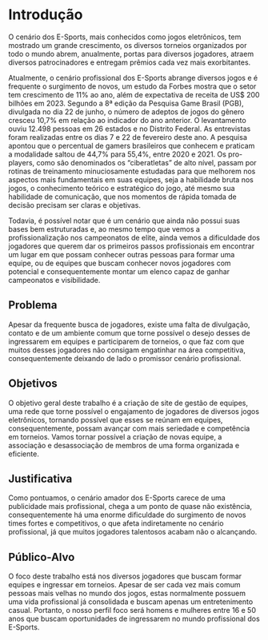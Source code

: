 # Introdução

O cenário dos E-Sports, mais conhecidos como jogos eletrônicos, tem mostrado um grande crescimento, os diversos torneios organizados por todo o mundo abrem, anualmente, portas para diversos jogadores, atraem diversos patrocinadores e entregam prêmios cada vez mais exorbitantes. 

Atualmente, o cenário profissional dos E-Sports abrange diversos jogos e é frequente o surgimento de novos, um estudo da Forbes mostra que o setor tem crescimento de 11% ao ano, além de expectativa de receita de US$ 200 bilhões em 2023. Segundo a 8ª edição da Pesquisa Game Brasil (PGB), divulgada no dia 22 de junho, o número de adeptos de jogos do gênero cresceu 10,7% em relação ao indicador do ano anterior. O levantamento ouviu 12.498 pessoas em 26 estados e no Distrito Federal. As entrevistas foram realizadas entre os dias 7 e 22 de fevereiro deste ano. A pesquisa apontou que o percentual de gamers brasileiros que conhecem e praticam a modalidade saltou de 44,7% para 55,4%, entre 2020 e 2021. Os pro-players, como são denominados os “ciberatletas” de alto nível, passam por rotinas de treinamento minuciosamente estudadas para que melhorem nos aspectos mais fundamentais em suas equipes, seja a habilidade bruta nos jogos, o conhecimento teórico e estratégico do jogo, até mesmo sua habilidade de comunicação, que nos momentos de rápida tomada de decisão precisam ser claras e objetivas. 

Todavia, é possível notar que é um cenário que ainda não possui suas bases bem estruturadas e, ao mesmo tempo que vemos a profissionalização nos campeonatos de elite, ainda vemos a dificuldade dos jogadores que querem dar os primeiros passos profissionais em encontrar um lugar em que possam conhecer outras pessoas para formar uma equipe, ou de equipes que buscam conhecer novos jogadores com potencial e consequentemente montar um elenco capaz de ganhar campeonatos e visibilidade. 

## Problema

Apesar da frequente busca de jogadores, existe uma falta de divulgação, contato e de um ambiente comum que torne possível o desejo desses de ingressarem em equipes e participarem de torneios, o que faz com que muitos desses jogadores não consigam engatinhar na área competitiva, consequentemente deixando de lado o promissor cenário profissional. 

## Objetivos

O objetivo geral deste trabalho é a criação de site de gestão de equipes, uma rede que torne possível o engajamento de jogadores de diversos jogos eletrônicos, tornando possível que esses se reúnam em equipes, consequentemente, possam avançar com mais seriedade e competência em torneios. Vamos tornar possível a criação de novas equipe, a associação e desassociação de membros de uma forma organizada e eficiente. 

## Justificativa

Como pontuamos, o cenário amador dos E-Sports carece de uma publicidade mais profissional, chega a um ponto de quase não existência, consequentemente há uma enorme dificuldade do surgimento de novos times fortes e competitivos, o que afeta indiretamente no cenário profissional, já que muitos jogadores talentosos acabam não o alcançando. 

## Público-Alvo

O foco deste trabalho está nos diversos jogadores que buscam formar equipes e ingressar em torneios. Apesar de ser cada vez mais comum pessoas mais velhas no mundo dos jogos, estas normalmente possuem uma vida profissional já consolidada e buscam apenas um entretenimento casual. Portanto, o nosso perfil foco será homens e mulheres entre 16 e 50 anos que buscam oportunidades de ingressarem no mundo profissional dos E-Sports. 
